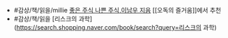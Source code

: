 - #감상/책/읽을/millie [좋은 주식 나쁜 주식,이남우 지음](https://millie.page.link/?ibi=kr.co.millie.MillieShelf&efr=1&link=https://link.millie.co.kr/v3/bookDetail/179503634%3Furl%3Dhttps://www.millie.co.kr/v3/bookDetail/179503634) [[오독의 즐거움]]에서 추천
- #감상/책/읽을 [리스크의 과학](https://search.shopping.naver.com/book/search?query=리스크의 과학)
